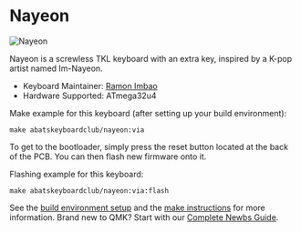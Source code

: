 # Nayeon

![Nayeon](https://i.imgur.com/OfB5ikbl.jpg)

Nayeon is a screwless TKL keyboard with an extra key, inspired by a K-pop artist named Im-Nayeon.

* Keyboard Maintainer: [Ramon Imbao](https://github.com/ramonimbao)
* Hardware Supported: ATmega32u4

Make example for this keyboard (after setting up your build environment):

    make abatskeyboardclub/nayeon:via
    
To get to the bootloader, simply press the reset button located at the back of the PCB. You can then flash new firmware onto it.

Flashing example for this keyboard:

    make abatskeyboardclub/nayeon:via:flash

See the [build environment setup](https://docs.qmk.fm/#/getting_started_build_tools) and the [make instructions](https://docs.qmk.fm/#/getting_started_make_guide) for more information. Brand new to QMK? Start with our [Complete Newbs Guide](https://docs.qmk.fm/#/newbs).
